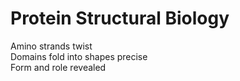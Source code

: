 # Protein Structural Biology
Amino strands twist\
Domains fold into shapes precise\
Form and role revealed